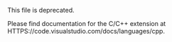 This file is deprecated.

Please find documentation for the C/C++ extension at HTTPS://code.visualstudio.com/docs/languages/cpp.
